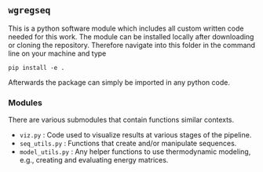 ## `wgregseq`

This is a python software module which includes all custom written code needed for this work. The module can be installed locally after downloading or cloning the repository. Therefore navigate into this folder in the command line on your machine and type

`pip install -e .`

Afterwards the package can simply be imported in any python code. 


### Modules
There are various submodules that contain functions similar contexts. 

 - `viz.py` : Code used to visualize results at various stages of the pipeline.
 - `seq_utils.py` : Functions that create and/or manipulate sequences. 
 - `model_utils.py` : Any helper functions to use thermodynamic modeling, e.g., creating and evaluating energy matrices.